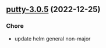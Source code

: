 

## [putty-3.0.5](https://github.com/truecharts/charts/compare/putty-3.0.4...putty-3.0.5) (2022-12-25)

### Chore

- update helm general non-major
  
  